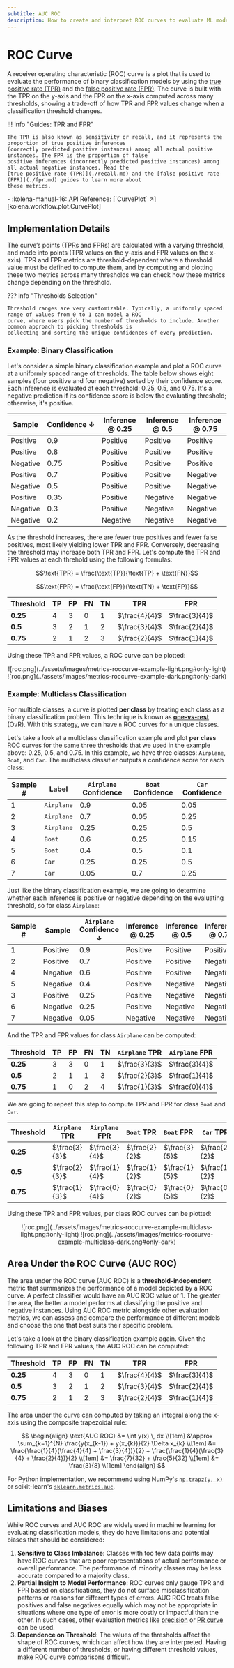 ```yaml
---
subtitle: AUC ROC
description: How to create and interpret ROC curves to evaluate ML model performance
---
```


# ROC Curve

A receiver operating characteristic (ROC) curve is a plot that is used to evaluate the performance of binary
classification models by using the [true positive rate (TPR)](./recall.md) and the
[false positive rate (FPR)](./fpr.md). The curve is built with the TPR on the y-axis and the FPR on the x-axis computed
across many thresholds, showing a trade-off of how TPR and FPR values change when a classification threshold changes.

!!! info "Guides: TPR and FPR"

    The TPR is also known as sensitivity or recall, and it represents the proportion of true positive inferences
    (correctly predicted positive instances) among all actual positive instances. The FPR is the proportion of false
    positive inferences (incorrectly predicted positive instances) among all actual negative instances. Read the
    [true positive rate (TPR)](./recall.md) and the [false positive rate (FPR)](./fpr.md) guides to learn more about
    these metrics.

<div class="grid cards" markdown>
- :kolena-manual-16: API Reference: [`CurvePlot` ↗][kolena.workflow.plot.CurvePlot]
</div>

## Implementation Details

The curve’s points (TPRs and FPRs) are calculated with a varying threshold, and made into points (TPR values on the
y-axis and FPR values on the x-axis). TPR and FPR metrics are threshold-dependent where a threshold value must be
defined to compute them, and by computing and plotting these two metrics across many thresholds we can check how these
metrics change depending on the threshold.

??? info "Thresholds Selection"

    Threshold ranges are very customizable. Typically, a uniformly spaced range of values from 0 to 1 can model a ROC
    curve, where users pick the number of thresholds to include. Another common approach to picking thresholds is
    collecting and sorting the unique confidences of every prediction.

### Example: Binary Classification

Let's consider a simple binary classification example and plot a ROC curve at a uniformly spaced range of thresholds.
The table below shows eight samples (four positive and four negative) sorted by their confidence score. Each inference
is evaluated at each threshold: 0.25, 0.5, and 0.75. It's a negative prediction if its confidence score is below the
evaluating threshold; otherwise, it's positive.

<center>

| Sample | <nobr>Confidence ↓</nobr> | Inference @ 0.25 | Inference @ 0.5 | Inference @ 0.75 |
| --- | --- | --- | --- | --- |
| <span class="mg-cell-color-positive">Positive</span> | 0.9 | <span class="mg-cell-color-positive">Positive</span> | <span class="mg-cell-color-positive">Positive</span> | <span class="mg-cell-color-positive">Positive</span> |
| <span class="mg-cell-color-positive">Positive</span> | 0.8 | <span class="mg-cell-color-positive">Positive</span> | <span class="mg-cell-color-positive">Positive</span> | <span class="mg-cell-color-positive">Positive</span> |
| <span class="mg-cell-color-negative">Negative</span> | 0.75 | <span class="mg-cell-color-positive">Positive</span> | <span class="mg-cell-color-positive">Positive</span> | <span class="mg-cell-color-positive">Positive</span> |
| <span class="mg-cell-color-positive">Positive</span> | 0.7 | <span class="mg-cell-color-positive">Positive</span> | <span class="mg-cell-color-positive">Positive</span> | <span class="mg-cell-color-negative">Negative</span> |
| <span class="mg-cell-color-negative">Negative</span> | 0.5 | <span class="mg-cell-color-positive">Positive</span> | <span class="mg-cell-color-positive">Positive</span> | <span class="mg-cell-color-negative">Negative</span> |
| <span class="mg-cell-color-positive">Positive</span> | 0.35 | <span class="mg-cell-color-positive">Positive</span> | <span class="mg-cell-color-negative">Negative</span> | <span class="mg-cell-color-negative">Negative</span> |
| <span class="mg-cell-color-negative">Negative</span> | 0.3 | <span class="mg-cell-color-positive">Positive</span> | <span class="mg-cell-color-negative">Negative</span> | <span class="mg-cell-color-negative">Negative</span> |
| <span class="mg-cell-color-negative">Negative</span> | 0.2 | <span class="mg-cell-color-negative">Negative</span> | <span class="mg-cell-color-negative">Negative</span> | <span class="mg-cell-color-negative">Negative</span> |

</center>

As the threshold increases, there are fewer true positives and fewer false positives, most likely yielding lower TPR
and FPR. Conversely, decreasing the threshold may increase both TPR and FPR. Let's compute the TPR and FPR values at
each threhold using the following formulas:

$$\text{TPR} = \frac{\text{TP}}{\text{TP} + \text{FN}}$$

$$\text{FPR} = \frac{\text{FP}}{\text{TN} + \text{FP}}$$

<center>

| Threshold | TP | FP | FN | TN | TPR | FPR |
| --- | --- | --- | --- | --- | --- | --- |
| **0.25** | 4 | 3 | 0 | 1 | $\frac{4}{4}$ | $\frac{3}{4}$ |
| **0.5** | 3 | 2 | 1 | 2 | $\frac{3}{4}$ | $\frac{2}{4}$ |
| **0.75** | 2 | 1 | 2 | 3 | $\frac{2}{4}$ | $\frac{1}{4}$ |

</center>

Using these TPR and FPR values, a ROC curve can be plotted:

<center>
![roc.png](../assets/images/metrics-roccurve-example-light.png#only-light)
![roc.png](../assets/images/metrics-roccurve-example-dark.png#only-dark)
</center>

### Example: Multiclass Classification

For multiple classes, a curve is plotted **per class** by treating each class as a binary classification problem. This
technique is known as [**one-vs-rest**](./tp-fp-fn-tn.md#multiclass) (OvR). With this strategy, we can have `n` ROC
curves for `n` unique classes.

Let's take a look at a multiclass classification example and plot **per class** ROC curves for the same three
thresholds that we used in the example above: 0.25, 0.5, and 0.75. In this example, we have three classes:
`Airplane`, `Boat`, and `Car`. The multiclass classifier outputs a confidence score for each class:

<center>

| Sample # | Label | `Airplane` Confidence | `Boat` Confidence | `Car` Confidence |
| --- | --- | --- | --- | --- |
| 1 | `Airplane` | 0.9 | 0.05 | 0.05 |
| 2 | `Airplane` | 0.7 | 0.05 | 0.25 |
| 3 | `Airplane` | 0.25 | 0.25 | 0.5 |
| 4 | `Boat` | 0.6 | 0.25 | 0.15 |
| 5 | `Boat` | 0.4 | 0.5 | 0.1 |
| 6 | `Car` | 0.25 | 0.25 | 0.5 |
| 7 | `Car` | 0.05 | 0.7 | 0.25 |

</center>

Just like the binary classification example, we are going to determine whether each inference is positive or negative
depending on the evaluating threshold, so for class `Airplane`:

<center>

| Sample # | Sample | `Airplane` Confidence ↓ | Inference @ 0.25 | Inference @ 0.5 | Inference @ 0.75 |
| --- | --- | --- | --- | --- | --- |
| 1 | <span class="mg-cell-color-positive">Positive</span> | 0.9 | <span class="mg-cell-color-positive">Positive</span> | <span class="mg-cell-color-positive">Positive</span> | <span class="mg-cell-color-positive">Positive</span> |
| 2 | <span class="mg-cell-color-positive">Positive</span> | 0.7 | <span class="mg-cell-color-positive">Positive</span> | <span class="mg-cell-color-positive">Positive</span> | <span class="mg-cell-color-negative">Negative</span> |
| 4 | <span class="mg-cell-color-negative">Negative</span> | 0.6 | <span class="mg-cell-color-positive">Positive</span> | <span class="mg-cell-color-positive">Positive</span> | <span class="mg-cell-color-negative">Negative</span> |
| 5 | <span class="mg-cell-color-negative">Negative</span> | 0.4 | <span class="mg-cell-color-positive">Positive</span> | <span class="mg-cell-color-negative">Negative</span> | <span class="mg-cell-color-negative">Negative</span> |
| 3 | <span class="mg-cell-color-positive">Positive</span> | 0.25 | <span class="mg-cell-color-positive">Positive</span> | <span class="mg-cell-color-negative">Negative</span> | <span class="mg-cell-color-negative">Negative</span> |
| 6 | <span class="mg-cell-color-negative">Negative</span> | 0.25 | <span class="mg-cell-color-positive">Positive</span> | <span class="mg-cell-color-negative">Negative</span> | <span class="mg-cell-color-negative">Negative</span> |
| 7 | <span class="mg-cell-color-negative">Negative</span> | 0.05 | <span class="mg-cell-color-negative">Negative</span> | <span class="mg-cell-color-negative">Negative</span> | <span class="mg-cell-color-negative">Negative</span> |

</center>

And the TPR and FPR values for class `Airplane` can be computed:
<center>

| Threshold | TP | FP | FN | TN | <nobr>`Airplane` TPR</nobr> | <nobr>`Airplane` FPR</nobr> |
| --- | --- | --- | --- | --- | --- | --- |
| **0.25** | 3 | 3 | 0 | 1 | $\frac{3}{3}$ | $\frac{3}{4}$ |
| **0.5** | 2 | 1 | 1 | 3 | $\frac{2}{3}$ | $\frac{1}{4}$ |
| **0.75** | 1 | 0 | 2 | 4 | $\frac{1}{3}$ | $\frac{0}{4}$ |

</center>

We are going to repeat this step to compute TPR and FPR for class `Boat` and `Car`.

<center>

| Threshold | <nobr>`Airplane` TPR</nobr> | <nobr>`Airplane` FPR</nobr> | `Boat` TPR | `Boat` FPR | `Car` TPR | `Car` FPR |
| --- | --- | --- | --- | --- | --- | --- |
| **0.25** | $\frac{3}{3}$ | $\frac{3}{4}$ | $\frac{2}{2}$ | $\frac{3}{5}$ | $\frac{2}{2}$ | $\frac{2}{5}$ |
| **0.5** | $\frac{2}{3}$ | $\frac{1}{4}$ | $\frac{1}{2}$ | $\frac{1}{5}$ | $\frac{1}{2}$ | $\frac{1}{5}$ |
| **0.75** | $\frac{1}{3}$ | $\frac{0}{4}$ | $\frac{0}{2}$ | $\frac{0}{5}$ | $\frac{0}{2}$ | $\frac{0}{5}$ |

</center>

Using these TPR and FPR values, per class ROC curves can be plotted:

<center>
![roc.png](../assets/images/metrics-roccurve-example-multiclass-light.png#only-light)
![roc.png](../assets/images/metrics-roccurve-example-multiclass-dark.png#only-dark)
</center>

## Area Under the ROC Curve (AUC ROC)

The area under the ROC curve (AUC ROC) is a **threshold-independent** metric that summarizes the performance of a model
depicted by a ROC curve. A perfect classifier would have an AUC ROC value of 1. The greater the area, the better a
model performs at classifying the positive and negative instances. Using AUC ROC metric alongside other evaluation
metrics, we can assess and compare the performance of different models and choose the one that best suits their
specific problem.

Let's take a look at the binary classification example again. Given the following TPR and FPR values, the AUC ROC can be
computed:

<center>

| Threshold | TP | FP | FN | TN | TPR | FPR |
| --- | --- | --- | --- | --- | --- | --- |
| **0.25** | 4 | 3 | 0 | 1 | $\frac{4}{4}$ | $\frac{3}{4}$ |
| **0.5** | 3 | 2 | 1 | 2 | $\frac{3}{4}$ | $\frac{2}{4}$ |
| **0.75** | 2 | 1 | 2 | 3 | $\frac{2}{4}$ | $\frac{1}{4}$ |

</center>

The area under the curve can computed by taking an integral along the x-axis using the composite trapezoidal rule:

$$
\begin{align}
\text{AUC ROC} &= \int y(x) \, dx \\[1em]
&\approx \sum_{k=1}^{N} \frac{y(x_{k-1}) + y(x_{k})}{2} \Delta x_{k} \\[1em]
&= \frac{\frac{1}{4}(\frac{4}{4} + \frac{3}{4})}{2} + \frac{\frac{1}{4}(\frac{3}{4} + \frac{2}{4})}{2} \\[1em]
&= \frac{7}{32} + \frac{5}{32} \\[1em]
&= \frac{3}{8} \\[1em]
\end{align}
$$

For Python implementation, we recommend using NumPy's
[`np.trapz(y, x)`](https://numpy.org/doc/stable/reference/generated/numpy.trapz.html) or
scikit-learn's [`sklearn.metrics.auc`](https://scikit-learn.org/stable/modules/generated/sklearn.metrics.auc.html).

## Limitations and Biases

While ROC curves and AUC ROC are widely used in machine learning for evaluating classification models, they do have
limitations and potential biases that should be considered:

1. **Sensitive to Class Imbalance**: Classes with too few data points may have ROC curves that are poor representations
of actual performance or overall performance. The performance of minority classes may be less accurate compared to a
majority class.
2. **Partial Insight to Model Performance**: ROC curves only gauge TPR and FPR based on classifications, they do not
surface misclassification patterns or reasons for different types of errors. AUC ROC treats false positives and
false negatives equally which may not be appropriate in situations where one type of error is more costly or impactful
than the other. In such cases, other evaluation metrics like [precision](./precision.md) or [PR curve](./pr-curve.md)
can be used.
3. **Dependence on Threshold**: The values of the thresholds affect the shape of ROC curves, which can affect how they
are interpreted. Having a different number of thresholds, or having different threshold values, make ROC curve
comparisons difficult.
